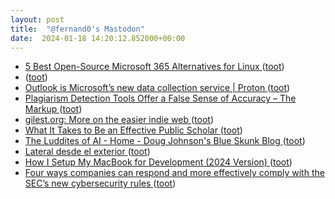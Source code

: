 ```yaml
---
layout: post
title:  "@fernand0's Mastodon"
date:  2024-01-18 14:20:12.852000+00:00
---
```

*  [5 Best Open-Source Microsoft 365 Alternatives for Linux ](https://www.tecmint.com/microsoft-365-alternatives) ([toot](https://mastodon.social/@fernand0/111777389795809662))
*  [ ](https://mastodon.social/@DekaBlack) ([toot](https://mastodon.social/@fernand0/111777275446745027))
*  [Outlook is Microsoft’s new data collection service \| Proton ](https://proton.me/blog/outlook-is-microsofts-new-data-collection-servic) ([toot](https://mastodon.social/@fernand0/111777261292617876))
*  [Plagiarism Detection Tools Offer a False Sense of Accuracy – The Markup ](https://themarkup.org/machine-learning/2024/01/10/plagiarism-detection-tools-offer-a-false-sense-of-accurac) ([toot](https://mastodon.social/@fernand0/111777126553434108))
*  [gilest.org: More on the easier indie web ](https://gilest.org/indie-easy-again.htm) ([toot](https://mastodon.social/@fernand0/111777044178448216))
*  [What It Takes to Be an Effective Public Scholar ](https://www.educationnext.org/what-it-takes-to-be-an-effective-public-scholar) ([toot](https://mastodon.social/@fernand0/111776996724648679))
*  [The Luddites of AI - Home - Doug Johnson's Blue Skunk Blog ](http://doug-johnson.squarespace.com/blue-skunk-blog/2024/1/5/the-luddites-of-ai.htm) ([toot](https://mastodon.social/@fernand0/111776795987167082))
*  [Lateral desde el exterior  ](https://www.flickr.com/photos/fernand0/53457114521/) ([toot](https://mastodon.social/@fernand0/111776742659169328))
*  [How I Setup My MacBook for Development (2024 Version) ](https://medium.com/codex/how-i-setup-my-macbook-for-development-2024-version-8f55b535d6f) ([toot](https://mastodon.social/@fernand0/111776675683848159))
*  [Four ways companies can respond and more effectively comply with the SEC’s new cybersecurity rules ](https://www.scmagazine.com/perspective/four-ways-companies-can-respond-and-more-effectively-comply-with-the-secs-new-cybersecurity-rule) ([toot](https://mastodon.social/@fernand0/111776567966735684))
